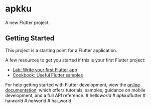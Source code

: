 # apkku

A new Flutter project.

## Getting Started

This project is a starting point for a Flutter application.

A few resources to get you started if this is your first Flutter project:

- [Lab: Write your first Flutter app](https://docs.flutter.dev/get-started/codelab)
- [Cookbook: Useful Flutter samples](https://docs.flutter.dev/cookbook)

For help getting started with Flutter development, view the
[online documentation](https://docs.flutter.dev/), which offers tutorials,
samples, guidance on mobile development, and a full API reference.
#   h e l l o _ w o r l d  
 #   a p k k u _ f l u t t e r  
 #   h a i _ w o r l d  
 #   h a i _ w o r l d  
 #   h a i _ w o r l d  
 